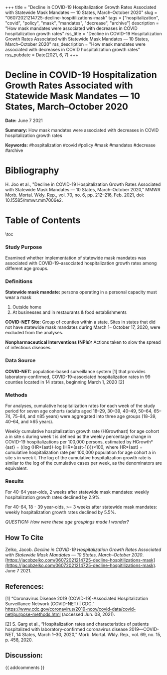+++
title = "Decline in COVID-19 Hospitalization Growth Rates Associated with Statewide Mask Mandates — 10 States, March–October 2020"
slug = "06072021214725-decline-hospitilizations-mask"
tags = ["hospitalization", "covid", "policy", "mask", "mandates", "decrease", "archive"]
description = "How mask mandates were associated with decreases in COVID hospitalization growth rates"
rss_title = "Decline in COVID-19 Hospitalization Growth Rates Associated with Statewide Mask Mandates — 10 States, March–October 2020"
rss_description = "How mask mandates were associated with decreases in COVID hospitalization growth rates"
rss_pubdate = Date(2021, 6, 7)
+++



Decline in COVID-19 Hospitalization Growth Rates Associated with Statewide Mask Mandates — 10 States, March–October 2020
=========

**Date:** June 7 2021

**Summary:** How mask mandates were associated with decreases in COVID hospitalization growth rates

**Keywords:** #hospitalization #covid #policy #mask #mandates #decrease #archive

Bibliography
==========

H. Joo et al., "Decline in COVID-19 Hospitalization Growth Rates Associated with Statewide Mask Mandates — 10 States, March–October 2020," MMWR Morb. Mortal. Wkly. Rep., vol. 70, no. 6, pp. 212–216, Feb. 2021, doi: 10.15585/mmwr.mm7006e2.

Table of Contents
=========

\toc

### Study Purpose

Examined whether implementation of statewide mask mandates was associated with COVID-19–associated hospitalization growth rates among different age groups.

### Definitions

**Statewide mask mandate:** persons operating in a personal capacity must wear a mask

1. Outside home
2. At businesses and in restaurants & food establishments

**COVID-NET Site:** Group of counties within a state. Sites in states that did not have statewide mask mandates during March 1– October 17, 2020, were excluded from the analyses.

**Nonpharmaceutical Interventions (NPIs):** Actions taken to slow the spread of infectious diseases.

### Data Source

**COVID-NET:** population-based surveillance system [1] that provides laboratory-confirmed, COVID-19–associated hospitalization rates in 99 counties located in 14 states, beginning March 1, 2020 [2]

### Methods

For analyses, cumulative hospitalization rates for each week of the study period for seven age cohorts (adults aged 18–29, 30–39, 40–49, 50–64, 65–74, 75–84, and ≥85 years) were aggregated into three age groups (18–39, 40–64, and ≥65 years).

Weekly cumulative hospitalization growth rate (HGrowthast) for age cohort a in site s during week t is defined as the weekly percentage change in COVID-19 hospitalizations per 100,000 persons, estimated by HGrowth*{ast} = ((log (HR*{ast})-log (HR*{as(t-1)}))×100, where HR*{ast} = cumulative hospitalization rate per 100,000 population for age cohort a in site s in week t. The log of the cumulative hospitalization growth rate is similar to the log of the cumulative cases per week, as the denominators are equivalent.

### Results

For 40-64 year-olds, 2 weeks after statewide mask mandates: weekly hospitalization growth rates declined by 2.9%.

For 40-64, 18 - 39 year-olds, >= 3 weeks after statewide mask mandates: weekly hospitalization growth rates declined by 5.5%.

*QUESTION: How were these age groupings made I wonder?*
## How To Cite

 Zelko, Jacob. _Decline in COVID-19 Hospitalization Growth Rates Associated with Statewide Mask Mandates — 10 States, March–October 2020_. [https://jacobzelko.com/06072021214725-decline-hospitilizations-mask](https://jacobzelko.com/06072021214725-decline-hospitilizations-mask). June 7 2021.
## References:

[1] “Coronavirus Disease 2019 (COVID-19)-Associated Hospitalization Surveillance Network (COVID-NET) | CDC.” https://www.cdc.gov/coronavirus/2019-ncov/covid-data/covid-net/purpose-methods.html (accessed Jun. 08, 2021).

[2] S. Garg et al., “Hospitalization rates and characteristics of patients hospitalized with laboratory-confirmed coronavirus disease 2019—COVID-NET, 14 States, March 1–30, 2020,” Morb. Mortal. Wkly. Rep., vol. 69, no. 15, p. 458, 2020.
## Discussion: 

{{ addcomments }}
